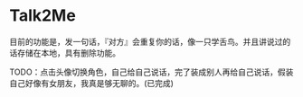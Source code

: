 # Talk2Me
目前的功能是，发一句话，『对方』会重复你的话，像一只学舌鸟。并且讲说过的话存储在本地，具有删除功能。

TODO：点击头像切换角色，自己给自己说话，完了装成别人再给自己说话，假装自己好像有女朋友，我真是够无聊的。(已完成)
